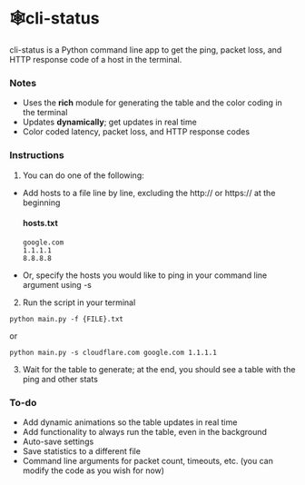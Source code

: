 
# 🕸️cli-status
cli-status is a Python command line app to get the ping, packet loss, and HTTP response code of a host in the terminal.

### Notes
- Uses the **rich** module for generating the table and the color coding in the terminal
- Updates **dynamically**; get updates in real time
- Color coded latency, packet loss, and HTTP response codes

### Instructions

1) You can do one of the following:

- Add hosts to a file line by line, excluding the http:// or https:// at the beginning
  #### hosts.txt
  ```
  google.com
  1.1.1.1
  8.8.8.8
  ```

 - Or, specify the hosts you would like to ping in your command line argument using -s

2) Run the script in your terminal
```
python main.py -f {FILE}.txt
```
or
```
python main.py -s cloudflare.com google.com 1.1.1.1
```

3) Wait for the table to generate; at the end, you should see a table with the ping and other stats

### To-do
- Add dynamic animations so the table updates in real time
- Add functionality to always run the table, even in the background
- Auto-save settings
- Save statistics to a different file
- Command line arguments for packet count, timeouts, etc. (you can modify the code as you wish for now)
